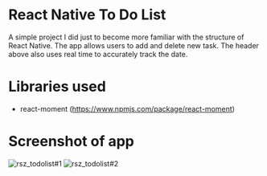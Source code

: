 # React Native To Do List
A simple project I did just to become more familiar with the structure of React Native. The app allows users
to add and delete new task. The header above also uses real time to accurately track the date.

# Libraries used
- react-moment (https://www.npmjs.com/package/react-moment)

# Screenshot of app
![rsz_todolist#1](https://user-images.githubusercontent.com/39408085/58618625-aa767880-82f5-11e9-814c-2bcdc01fa319.png)
![rsz_todolist#2](https://user-images.githubusercontent.com/39408085/58618646-b4987700-82f5-11e9-98f9-4bff1a5a55b7.png)


